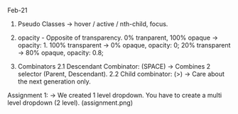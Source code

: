 Feb-21

1. Pseudo Classes
-> hover / active / nth-child, focus.

1. opacity - Opposite of transparency. 0% tranparent, 100% opaque -> opacity: 1.
100% transparent -> 0% opaque, opacity: 0;
20% transparent -> 80% opaque, opacity: 0.8;

2. Combinators
2.1 Descendant Combinator: (SPACE)
-> Combines 2 selector (Parent, Descendant).
2.2 Child combinator: (>)
-> Care about the next generation only.


Assignment 1:
-> We created 1 level dropdown. You have to create a multi level dropdown (2 level).
(assignment.png)